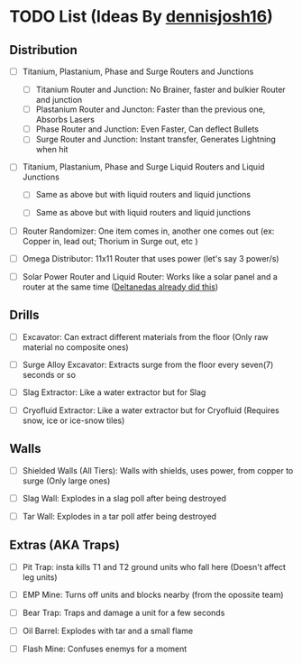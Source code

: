 # TODO List (Ideas By [dennisjosh16](https://github.com/dennisjosh16))

## Distribution

- [ ] Titanium, Plastanium, Phase and Surge Routers and Junctions

    - [ ] Titanium Router and Junction: No Brainer, faster and bulkier Router and junction
    - [ ] Plastanium Router and Juncton: Faster than the previous one, Absorbs Lasers
    - [ ] Phase Router and Junction: Even Faster, Can deflect Bullets
    - [ ] Surge Router and Junction: Instant transfer, Generates Lightning when hit

- [ ] Titanium, Plastanium, Phase and Surge Liquid Routers  and Liquid Junctions

    - [ ] Same as above but with liquid routers and liquid junctions 

    - [ ] Same as above but with liquid routers and liquid junctions 

- [ ] Router Randomizer: One item comes in, another one comes out (ex: Copper in, lead out; Thorium in Surge out, etc ) 

- [ ] Omega Distributor: 11x11 Router that uses power (let's say 3 power/s)

- [ ] Solar Power Router and Liquid Router: Works like a solar panel and a router at the same time ([Deltanedas already did this](https://github.com/DeltaNedas/routorio/blob/master/content/blocks/power/solar-router.json))

## Drills

- [ ] Excavator: Can extract different materials from the floor (Only raw material no composite ones)

- [ ] Surge Alloy Excavator: Extracts surge from the floor every seven(7) seconds or so

- [ ] Slag Extractor: Like a water extractor but for Slag

- [ ] Cryofluid Extractor: Like a water extractor but for Cryofluid (Requires snow, ice or ice-snow tiles)

## Walls

- [ ] Shielded Walls (All Tiers): Walls with shields, uses power, from copper to surge (Only large ones)

- [ ] Slag Wall: Explodes in a slag poll after being destroyed

- [ ] Tar Wall: Explodes in a tar poll atfer being destroyed

## Extras (AKA Traps)

- [ ] Pit Trap: insta kills T1 and T2 ground units who fall here (Doesn't affect leg units)

- [ ] EMP Mine: Turns off units and blocks nearby (from the opossite team)

- [ ] Bear Trap: Traps and damage a unit for a few seconds

- [ ] Oil Barrel: Explodes with tar and a small flame

- [ ] Flash Mine: Confuses enemys for a moment
